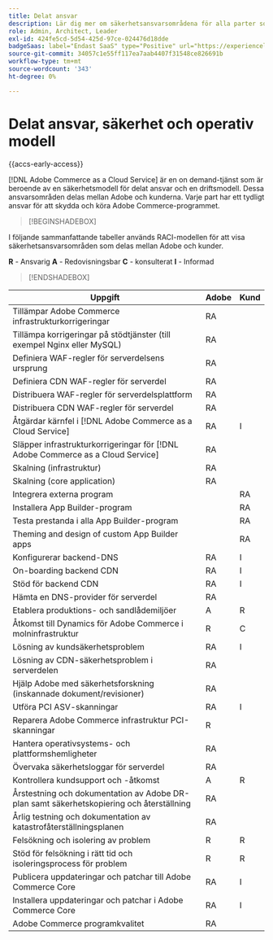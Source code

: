 ```yaml
---
title: Delat ansvar
description: Lär dig mer om säkerhetsansvarsområdena för alla parter som deltar i ditt [!DNL Adobe Commerce as a Cloud Service] projekt.
role: Admin, Architect, Leader
exl-id: 424fe5cd-5d54-425d-97ce-024476d18dde
badgeSaas: label="Endast SaaS" type="Positive" url="https://experienceleague.adobe.com/en/docs/commerce/user-guides/product-solutions" tooltip="Gäller endast Adobe Commerce as a Cloud Service- och Adobe Commerce Optimizer-projekt (SaaS-infrastruktur som hanteras av Adobe)."
source-git-commit: 34057c1e55ff117ea7aab4407f31548ce826691b
workflow-type: tm+mt
source-wordcount: '343'
ht-degree: 0%

---
```


# Delat ansvar, säkerhet och operativ modell

{{accs-early-access}}

[!DNL Adobe Commerce as a Cloud Service] är en on demand-tjänst som är beroende av en säkerhetsmodell för delat ansvar och en driftsmodell. Dessa ansvarsområden delas mellan Adobe och kunderna. Varje part har ett tydligt ansvar för att skydda och köra Adobe Commerce-programmet.

>[!BEGINSHADEBOX]

I följande sammanfattande tabeller används RACI-modellen för att visa säkerhetsansvarsområden som delas mellan Adobe och kunder.

**R** - Ansvarig
**A** - Redovisningsbar
**C** - konsulterat
**I** - Informad

>[!ENDSHADEBOX]

| Uppgift | Adobe | Kund |
| --- | --- | --- |
| Tillämpar Adobe Commerce infrastrukturkorrigeringar | RA | |
| Tillämpa korrigeringar på stödtjänster (till exempel Nginx eller MySQL) | RA | |
| Definiera WAF-regler för serverdelsens ursprung | RA | |
| Definiera CDN WAF-regler för serverdel | RA | |
| Distribuera WAF-regler för serverdelsplattform | RA | |
| Distribuera CDN WAF-regler för serverdel | RA | |
| Åtgärdar kärnfel i [!DNL Adobe Commerce as a Cloud Service] | RA | I |
| Släpper infrastrukturkorrigeringar för [!DNL Adobe Commerce as a Cloud Service] | RA | |
| Skalning (infrastruktur) | RA | |
| Skalning (core application) | RA | |
| Integrera externa program | | RA |
| Installera App Builder-program | | RA |
| Testa prestanda i alla App Builder-program | | RA |
| Theming and design of custom App Builder apps | | RA |
| Konfigurerar backend-DNS | RA | I |
| On-boarding backend CDN | RA | I |
| Stöd för backend CDN | RA | I |
| Hämta en DNS-provider för serverdel | RA | |
| Etablera produktions- och sandlådemiljöer | A | R |
| Åtkomst till Dynamics för Adobe Commerce i molninfrastruktur | R | C |
| Lösning av kundsäkerhetsproblem | RA | I |
| Lösning av CDN-säkerhetsproblem i serverdelen | RA | |
| Hjälp Adobe med säkerhetsforskning (inskannade dokument/revisioner) | RA | |
| Utföra PCI ASV-skanningar | RA | I |
| Reparera Adobe Commerce infrastruktur PCI-skanningar | R | |
| Hantera operativsystems- och plattformshemligheter | RA | |
| Övervaka säkerhetsloggar för serverdel | RA | |
| Kontrollera kundsupport och -åtkomst | A | R |
| Årstestning och dokumentation av Adobe DR-plan samt säkerhetskopiering och återställning | RA | |
| Årlig testning och dokumentation av katastrofåterställningsplanen | RA | |
| Felsökning och isolering av problem | R | R |
| Stöd för felsökning i rätt tid och isoleringsprocess för problem | R | R |
| Publicera uppdateringar och patchar till Adobe Commerce Core | RA | I |
| Installera uppdateringar och patchar i Adobe Commerce Core | RA | I |
| Adobe Commerce programkvalitet | RA | |
